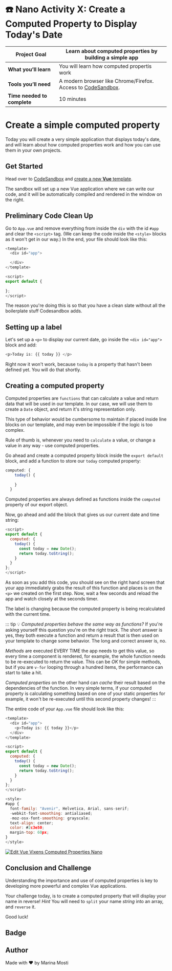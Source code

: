 # ☎️ Nano Activity X: Create a Computed Property to Display Today's Date

| **Project Goal**            | Learn about computed properties by building a simple app|
| --------------------------- | -------------------------------------------------------------------------------------- |
| **What you’ll learn**       | You will learn how computed propertis work              |
| **Tools you’ll need**       | A modern browser like Chrome/Firefox. Access to [CodeSandbox](https://codesandbox.io). |
| **Time needed to complete** | 10 minutes                                                                             |

# Create a simple computed property

Today you will create a very simple application that displays today's date, and will learn about how computed properties work and how you can use them in your own projects.

## Get Started

Head over to [CodeSandbox](https://codesandbox.io) and [create a new **Vue** template](https://codesandbox.io/s/vue).

The sandbox will set up a new Vue application where we can write our code, and it will be automatically compiled and rendered in the window on the right.

## Preliminary Code Clean Up

Go to `App.vue` and remove everything from inside the `div` with the id `#app` and clear the `<script>` tag. (We can keep the code inside the `<style>` blocks as it won't get in our way.) In the end, your file should look like this:

```js
<template>
  <div id="app">

  </div>
</template>

<script>
export default {
  
};
</script>
```

The reason you're doing this is so that you have a clean slate without all the boilerplate stuff Codesandbox adds.

## Setting up a label

Let's set up a `<p>` to display our current date, go inside the `<div id="app">` block and add:
```js
<p>Today is: {{ today }} </p>
```

Right now it won't work, because `today` is a property that hasn't been defined yet. You will do that shortly.

## Creating a computed property

Computed properties are `functions` that can calculate a value and return data that will be used in our template. In our case, we will use them to create a `Date` object, and return it's string representation only.

This type of behavior would be cumbersome to maintain if placed inside line blocks on our template, and may even be impossible if the logic is too complex.

Rule of thumb is, whenever you need to `calculate` a value, or change a value in any way - use computed properties.

Go ahead and create a computed property block inside the `export default` block, and add a function to store our `today` computed property:

```js
computed: {
    today() {
      
    }
  }
``` 

Computed properties are always defined as functions inside the `computed` property of our export object.

Now, go ahead and add the block that gives us our current date and time string:

```js
<script>
export default {
  computed: {
    today() {
      const today = new Date();
      return today.toString();
    }
  }
};
</script>
```

As soon as you add this code, you should see on the right hand screen that your app immediately grabs the result of this function and places is on the `<p>` we created on the first step. Now, wait a few seconds and reload the app and watch closely at the seconds timer.

The label is changing because the computed property is being recalculated with the current time.

::: tip 💡
_Computed properties behave the same way as functions?_ If you're asking yourself this question you're on the right track. The short answer is yes, they both execute a function and return a result that is then used on your template to change some behavior. The long and correct answer is, no. 

*Methods* are executed EVERY TIME the app needs to get this value, so every time a component is rendered, for example, the whole function needs to be re-executed to return the value. This can be _OK_ for simple methods, but if you are `v-for` looping through a hundred items, the performance can start to take a hit.

*Computed properties* on the other hand can _cache_ their result based on the dependencies of the function. In very simple terms, if your computed property is calculating something based on one of your static properties for example, it won't be re-executed until this second property changes!
:::

The entire code of your `App.vue` file should look like this:

```js
<template>
  <div id="app">
    <p>Today is: {{ today }}</p>
  </div>
</template>

<script>
export default {
  computed: {
    today() {
      const today = new Date();
      return today.toString();
    }
  }
};
</script>

<style>
#app {
  font-family: "Avenir", Helvetica, Arial, sans-serif;
  -webkit-font-smoothing: antialiased;
  -moz-osx-font-smoothing: grayscale;
  text-align: center;
  color: #2c3e50;
  margin-top: 60px;
}
</style>
```

[![Edit Vue Vixens Computed Properties Nano](https://codesandbox.io/static/img/play-codesandbox.svg)](https://codesandbox.io/s/jpqvv2rv1w)

## Conclusion and Challenge

Understanding the importance and use of computed properties is key to developing more powerful and complex Vue applications.

Your challenge today, is to create a computed property that will display your name in reverse! *Hint* You will need to `split` your name *string* into an array, and `reverse` it.

Good luck!

## Badge



## Author

Made with ❤️ by Marina Mosti
